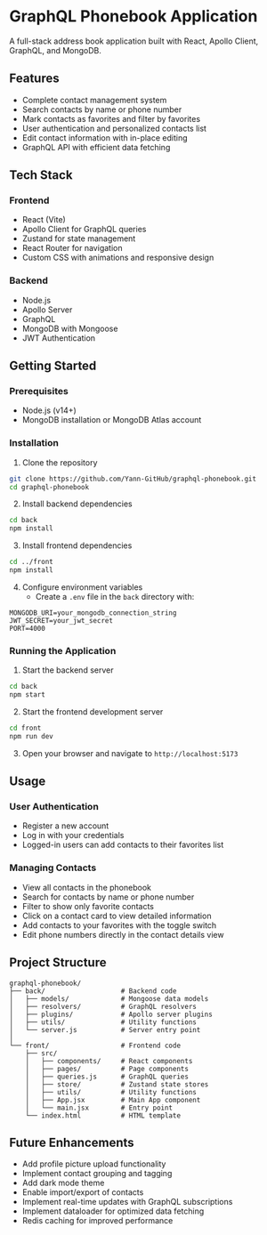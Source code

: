 # GraphQL Phonebook Application

A full-stack address book application built with React, Apollo Client, GraphQL, and MongoDB.

## Features

- Complete contact management system
- Search contacts by name or phone number
- Mark contacts as favorites and filter by favorites
- User authentication and personalized contacts list
- Edit contact information with in-place editing
- GraphQL API with efficient data fetching

## Tech Stack

### Frontend

- React (Vite)
- Apollo Client for GraphQL queries
- Zustand for state management
- React Router for navigation
- Custom CSS with animations and responsive design

### Backend

- Node.js
- Apollo Server
- GraphQL
- MongoDB with Mongoose
- JWT Authentication

## Getting Started

### Prerequisites

- Node.js (v14+)
- MongoDB installation or MongoDB Atlas account

### Installation

1. Clone the repository

```bash
git clone https://github.com/Yann-GitHub/graphql-phonebook.git
cd graphql-phonebook
```

2. Install backend dependencies

```bash
cd back
npm install
```

3. Install frontend dependencies

```bash
cd ../front
npm install
```

4. Configure environment variables
   - Create a `.env` file in the `back` directory with:

```
MONGODB_URI=your_mongodb_connection_string
JWT_SECRET=your_jwt_secret
PORT=4000
```

### Running the Application

1. Start the backend server

```bash
cd back
npm start
```

2. Start the frontend development server

```bash
cd front
npm run dev
```

3. Open your browser and navigate to `http://localhost:5173`

## Usage

### User Authentication

- Register a new account
- Log in with your credentials
- Logged-in users can add contacts to their favorites list

### Managing Contacts

- View all contacts in the phonebook
- Search for contacts by name or phone number
- Filter to show only favorite contacts
- Click on a contact card to view detailed information
- Add contacts to your favorites with the toggle switch
- Edit phone numbers directly in the contact details view

## Project Structure

```
graphql-phonebook/
├── back/                   # Backend code
│   ├── models/             # Mongoose data models
│   ├── resolvers/          # GraphQL resolvers
│   ├── plugins/            # Apollo server plugins
│   ├── utils/              # Utility functions
│   └── server.js           # Server entry point
│
└── front/                  # Frontend code
    ├── src/
    │   ├── components/     # React components
    │   ├── pages/          # Page components
    │   ├── queries.js      # GraphQL queries
    │   ├── store/          # Zustand state stores
    │   ├── utils/          # Utility functions
    │   ├── App.jsx         # Main App component
    │   └── main.jsx        # Entry point
    └── index.html          # HTML template
```

## Future Enhancements

- Add profile picture upload functionality
- Implement contact grouping and tagging
- Add dark mode theme
- Enable import/export of contacts
- Implement real-time updates with GraphQL subscriptions
- Implement dataloader for optimized data fetching
- Redis caching for improved performance
